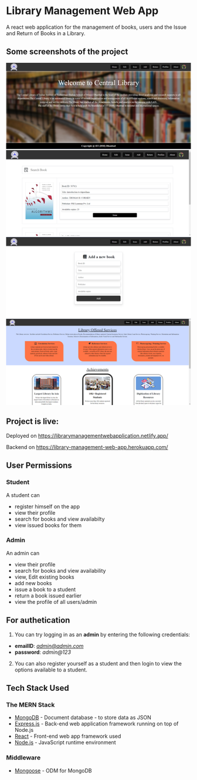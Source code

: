 # Library Management Web App

A react web application for the management of books, users and the Issue and Return of Books in a Library.

## Some screenshots of the project

![alt text](https://github.com/rajankeshari/Library-Management-Web-Application/blob/main/Screenshots/Home.png)
![alt text](https://github.com/rajankeshari/Library-Management-Web-Application/blob/main/Screenshots/Issue.png)
![alt text](https://github.com/rajankeshari/Library-Management-Web-Application/blob/main/Screenshots/Add.png)
![alt text](https://github.com/rajankeshari/Library-Management-Web-Application/blob/main/Screenshots/About.png)

## Project is live:

Deployed on https://librarymanagementwebapplication.netlify.app/

Backend on https://library-management-web-app.herokuapp.com/

## User Permissions

### Student

A student can

* register himself on the app
* view their profile
* search for books and view availabilty
* view issued books for them

### Admin

An admin can

* view their profile
* search for books and view availability
* view, Edit existing books
* add new books
* issue a book to a student
* return a book issued earlier
* view the profile of all users/admin

## For authetication

1. You can try logging in as an **admin** by entering the following credentials:

* **emailID**: *admin@admin.com*
* **password**: *admin@123*

2. You can also register yourself as a student and then login to view the options available to a student.



## Tech Stack Used

### The MERN Stack

* [MongoDB](https://docs.mongodb.com/) - Document database - to store data as JSON 
* [Express.js](https://devdocs.io/express/) - Back-end web application framework running on top of Node.js
* [React](https://reactjs.org/docs/) - Front-end web app framework used
* [Node.js](https://nodejs.org/en/docs/) - JavaScript runtime environment 

### Middleware

* [Mongoose](https://mongoosejs.com/docs/guide.html) - ODM for MongoDB


